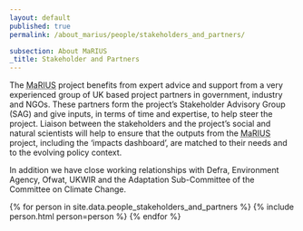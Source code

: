 ```yaml
---
layout: default
published: true
permalink: /about_marius/people/stakeholders_and_partners/

subsection: About MaRIUS
_title: Stakeholder and Partners
---
```


The <abbr title="Managing the Risks, Impacts and Uncertainties of drought and water Scarcity">MaRIUS</abbr> project benefits from expert advice and support from a very experienced group of UK based project partners in government, industry and NGOs. These partners form the project’s Stakeholder Advisory Group (SAG) and give inputs, in terms of time and expertise, to help steer the project. Liaison between the stakeholders and the project’s social and natural scientists will help to ensure that the outputs from the <abbr title="Managing the Risks, Impacts and Uncertainties of drought and water Scarcity">MaRIUS</abbr> project, including the ‘impacts dashboard’, are matched to their needs and to the evolving policy context.

In addition we have close working relationships with Defra, Environment Agency, Ofwat, UKWIR and the Adaptation Sub-Committee of the Committee on Climate Change.

{% for person in site.data.people_stakeholders_and_partners %}
	{% include person.html person=person %}
{% endfor %}